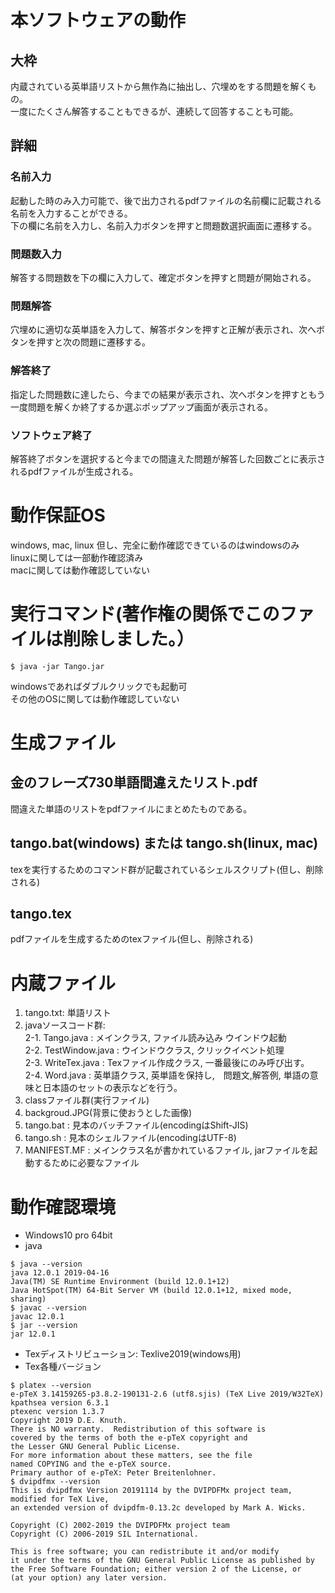 # 本ソフトウェアの動作
## 大枠
内蔵されている英単語リストから無作為に抽出し、穴埋めをする問題を解くもの。  
一度にたくさん解答することもできるが、連続して回答することも可能。 
## 詳細
### 名前入力
起動した時のみ入力可能で、後で出力されるpdfファイルの名前欄に記載される名前を入力することができる。  
下の欄に名前を入力し、名前入力ボタンを押すと問題数選択画面に遷移する。
### 問題数入力 
解答する問題数を下の欄に入力して、確定ボタンを押すと問題が開始される。
### 問題解答
穴埋めに適切な英単語を入力して、解答ボタンを押すと正解が表示され、次へボタンを押すと次の問題に遷移する。
### 解答終了
指定した問題数に達したら、今までの結果が表示され、次へボタンを押すともう一度問題を解くか終了するか選ぶポップアップ画面が表示される。
### ソフトウェア終了
解答終了ボタンを選択すると今までの間違えた問題が解答した回数ごとに表示されるpdfファイルが生成される。

# 動作保証OS
windows, mac, linux
但し、完全に動作確認できているのはwindowsのみ  
linuxに関しては一部動作確認済み  
macに関しては動作確認していない

# 実行コマンド(著作権の関係でこのファイルは削除しました。）
```
$ java -jar Tango.jar
```
windowsであればダブルクリックでも起動可  
その他のOSに関しては動作確認していない

# 生成ファイル
## 金のフレーズ730単語間違えたリスト.pdf
間違えた単語のリストをpdfファイルにまとめたものである。
## tango.bat(windows) または tango.sh(linux, mac)
texを実行するためのコマンド群が記載されているシェルスクリプト(但し、削除される)
## tango.tex
pdfファイルを生成するためのtexファイル(但し、削除される)

# 内蔵ファイル
1. tango.txt: 単語リスト  
2. javaソースコード群:  
    2-1. Tango.java : メインクラス, ファイル読み込み ウインドウ起動  
    2-2. TestWindow.java : ウインドウクラス, クリックイベント処理  
    2-3. WriteTex.java : Texファイル作成クラス, 一番最後にのみ呼び出す。  
    2-4. Word.java : 英単語クラス, 英単語を保持し,　問題文,解答例, 単語の意味と日本語のセットの表示などを行う。
3. classファイル群(実行ファイル)
4. backgroud.JPG(背景に使おうとした画像)  
5. tango.bat : 見本のバッチファイル(encodingはShift-JIS)  
6. tango.sh : 見本のシェルファイル(encodingはUTF-8)
7. MANIFEST.MF : メインクラス名が書かれているファイル, jarファイルを起動するために必要なファイル

# 動作確認環境
- Windows10 pro 64bit    
- java
```
$ java --version
java 12.0.1 2019-04-16
Java(TM) SE Runtime Environment (build 12.0.1+12)
Java HotSpot(TM) 64-Bit Server VM (build 12.0.1+12, mixed mode, sharing)
$ javac --version
javac 12.0.1
$ jar --version
jar 12.0.1
```
- Texディストリビューション: Texlive2019(windows用)
- Tex各種バージョン

```
$ platex --version
e-pTeX 3.14159265-p3.8.2-190131-2.6 (utf8.sjis) (TeX Live 2019/W32TeX)
kpathsea version 6.3.1
ptexenc version 1.3.7
Copyright 2019 D.E. Knuth.
There is NO warranty.  Redistribution of this software is
covered by the terms of both the e-pTeX copyright and
the Lesser GNU General Public License.
For more information about these matters, see the file
named COPYING and the e-pTeX source.
Primary author of e-pTeX: Peter Breitenlohner.
$ dvipdfmx --version
This is dvipdfmx Version 20191114 by the DVIPDFMx project team,
modified for TeX Live,
an extended version of dvipdfm-0.13.2c developed by Mark A. Wicks.

Copyright (C) 2002-2019 the DVIPDFMx project team
Copyright (C) 2006-2019 SIL International.

This is free software; you can redistribute it and/or modify
it under the terms of the GNU General Public License as published by
the Free Software Foundation; either version 2 of the License, or
(at your option) any later version.
```
